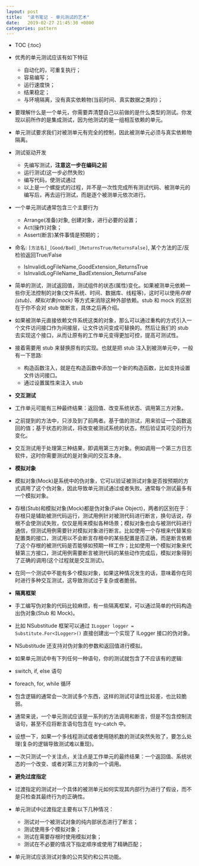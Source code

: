 ```yaml
---
layout: post
title:  "读书笔记 - 单元测试的艺术"
date:   2019-02-27 21:45:30 +0800
categories: pattern
---
```


* TOC
{:toc}

- 优秀的单元测试应该有如下特征
    - 自动化的，可重复执行；
    - 容易编写；
    - 运行速度快；
    - 结果稳定；
    - 与环境隔离，没有真实依赖物(当前时间、真实数据之类的)；

- 要理解什么是一个单元，你需要弄清楚自己以前做的是什么类型的测试。你发现以前所作的是集成测试，因为他测试的是一组相互依赖的单元。
- 单元测试要求我们对被测单元有完全的控制，因此被测单元必须与真实依赖物隔离。

- 测试驱动开发
    - 先编写测试，**注意这一步在编码之前**
    - 运行测试(这一步必然失败)
    - 编写代码，使测试通过
    - 以上是一个螺旋式的过程，并不是一次性完成所有测试代码、被测单元的编写后，再去运行测试，而是逐个被测单元依次进行。

- 一个单元测试通常包含三个主要行为
    - Arrange(准备)对象, 创建对象，进行必要的设置；
    - Act(操作)对象；
    - Assert(断言)某件事情是预期的；

- 命名: `[方法名]_[Good/Bad]_[ReturnsTrue/ReturnsFalse]`, 某个方法的正/反检验返回True/False
    - IsInvalidLogFileName_GoodExtension_ReturnsTrue
    - IsInvalidLogFileName_BadExtension_ReturnsFalse

- 简单的测试，测试返回值，测试组件的状态(属性)变化。如果被测单元依赖一些你无法控制的对象(文件系统、时间、数据库、线程等)，这时可以使用*存根(stub)*、*模拟对象(mock)* 等方式来消除这种外部依赖。stub 和 mock 的区别在于你不会对 stub 做断言，具体之后再介绍。

- 如果被测单元直接依赖文件系统这类的对象，那么可以通过重构的方式引入一个文件访问接口作为间接层，让文件访问变成可替换的。然后让我们的 stub 去实现这个接口，从而让原有的工作单元变得更加可控，提高可测试性。
- 接着需要用 stub 来替换原有的实现。也就是把 stub 注入到被测单元中，一般有一下思路:
    - 构造函数注入，就是在构造函数中添加一个新的构造函数，比如支持设置文件访问接口。
    - 通过设置属性来注入 stub

- **交互测试**
- 工作单元可能有三种最终结果：返回值、改变系统状态、调用第三方对象。
- 之前提到的方法中，只涉及到了前两者。基于值的测试，用来验证一个函数返回的值；基于状态的测试，将改变被测试系统的状态，然后验证其可见的行为变化。
- 交互测试用于处理第三种结果，即调用第三方对象。例如调用一个第三方日志软件，这时你需要测试的是对象间的交互本身。

- **模拟对象**
- 模拟对象(Mock)是系统中的伪对象，它可以验证被测试对象是否按预期的方式调用了这个伪对象，因此导致单元测试通过或者失败。通常每个测试最多有一个模拟对象。
- 存根(Stub)和模拟对象(Mock)都是伪对象(Fake Object)，两者的区别在于：存根只是辅助被测代码运行，测试用例针对被测代码进行断言，换句话说，存根不会使测试失败，仅仅是用来模拟各种场景；模拟对象也会与被测代码进行通信，但测试用例需要针对模拟对象进行断言。比如使用一个存根来代替某些配置类的接口，测试用以不会断言存根中的某些配置是否正确，而是断言依赖了这个存根的被测代码是否能够如预期一样工作；比如使用一个模拟对象来代替第三方接口，测试用例需要断言被测代码的某些动作完成后，模拟对象得到了正确的调用(这个过程就是交互测试)。
- 在同一个测试中不能有多个模拟对象，如果这种情况发生的话，意味着你在同时进行多种交互测试，这导致测试过于复杂或者脆弱。


- **隔离框架**
- 手工编写伪对象的代码比较麻烦，有一些隔离框架，可以通过简单的代码构造出伪对象(Stub 和 Mock)。
- 比如 NSubstitude 框架可以通过 `ILogger logger = Substitute.For<ILogger>()` 直接创建出一个实现了 ILogger 接口的伪对象。
- NSubstitude 还支持对伪对象的参数和返回值进行模拟。

- 如果单元测试中有下列任何一种语句，你的测试就包含了不应该有的逻辑:
- switch, if, else 语句
- foreach, for, while 循环
- 包含逻辑的通常会一次测试多个东西，这样的测试可读性比较差，也比较脆弱。
- 通常来说，一个单元测试应该是一系列的方法调用和断言，但是不包含控制流语句，甚至不应将断言语句包含在 try-catch 中。
- 设想一下，如果一个多线程测试或者使用随机数的测试突然失败了，要怎么处理(复杂的逻辑导致测试难以重现)。

- 一次只测试一个关注点，关注点是工作单元的最终结果：一个返回值、系统状态的一个改变、或者对第三方对象的一个调用。

- **避免过度指定**
- 过渡指定的测试对一个具体的被测单元如何实现其内部行为进行了假设，而不是只检查其最终行为的正确性。
- 单元测试中过渡指定主要有以下几种情况：
    - 测试对一个被测试对象的纯内部状态进行了断言；
    - 测试使用多个模拟对象；
    - 测试在需要存根时使用模拟对象；
    - 测试在不必要的情况下指定顺序或使用了精确匹配；
- 单元测试应该测试对象的公共契约和公共功能。